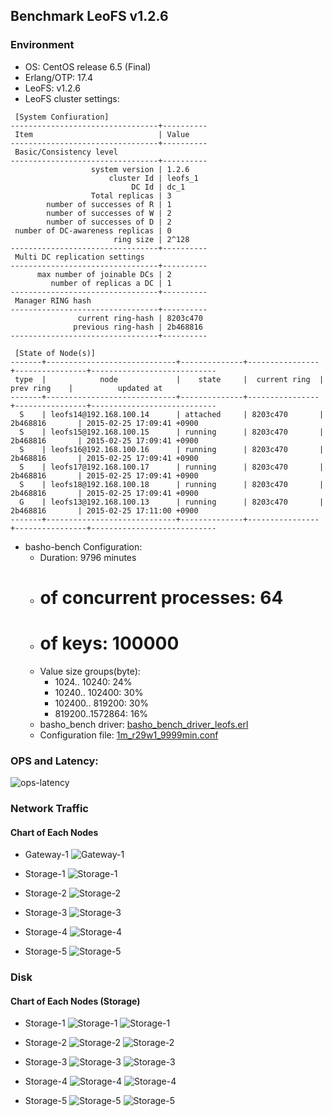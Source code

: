 ## Benchmark LeoFS v1.2.6

### Environment

* OS: CentOS release 6.5 (Final)
* Erlang/OTP: 17.4
* LeoFS: v1.2.6
* LeoFS cluster settings:

```
 [System Confiuration]
---------------------------------+----------
 Item                            | Value    
---------------------------------+----------
 Basic/Consistency level
---------------------------------+----------
                  system version | 1.2.6
                      cluster Id | leofs_1
                           DC Id | dc_1
                  Total replicas | 3
        number of successes of R | 1
        number of successes of W | 2
        number of successes of D | 2
 number of DC-awareness replicas | 0
                       ring size | 2^128
---------------------------------+----------
 Multi DC replication settings
---------------------------------+----------
      max number of joinable DCs | 2
         number of replicas a DC | 1
---------------------------------+----------
 Manager RING hash
---------------------------------+----------
               current ring-hash | 8203c470
              previous ring-hash | 2b468816
---------------------------------+----------

 [State of Node(s)]
-------+-----------------------------+--------------+----------------+----------------+----------------------------
 type  |            node             |    state     |  current ring  |   prev ring    |          updated at         
-------+-----------------------------+--------------+----------------+----------------+----------------------------
  S    | leofs14@192.168.100.14      | attached     | 8203c470       | 2b468816       | 2015-02-25 17:09:41 +0900
  S    | leofs15@192.168.100.15      | running      | 8203c470       | 2b468816       | 2015-02-25 17:09:41 +0900
  S    | leofs16@192.168.100.16      | running      | 8203c470       | 2b468816       | 2015-02-25 17:09:41 +0900
  S    | leofs17@192.168.100.17      | running      | 8203c470       | 2b468816       | 2015-02-25 17:09:41 +0900
  S    | leofs18@192.168.100.18      | running      | 8203c470       | 2b468816       | 2015-02-25 17:09:41 +0900
  G    | leofs13@192.168.100.13      | running      | 8203c470       | 2b468816       | 2015-02-25 17:11:00 +0900
-------+-----------------------------+--------------+----------------+----------------+----------------------------

```

* basho-bench Configuration:
    * Duration: 9796 minutes
    * # of concurrent processes: 64
    * # of keys: 100000
    * Value size groups(byte):
        *   1024..  10240: 24%
        *  10240.. 102400: 30%
        * 102400.. 819200: 30%
        * 819200..1572864: 16%
    * basho_bench driver: [basho_bench_driver_leofs.erl](https://github.com/leo-project/leofs/blob/develop/test/src/basho_bench_driver_leofs.erl)
    * Configuration file: [1m_r29w1_9999min.conf](20150225_171258/1m_r29w1_9999min.conf)

### OPS and Latency:

![ops-latency](20150225_171258/summary.png)

### Network Traffic
#### Chart of Each Nodes

* Gateway-1
![Gateway-1](leofs13_20150225_171257/sar_1_20150225_171257_p1p1-if1.png)

* Storage-1
![Storage-1](leofs14_20150225_171257/sar_3_20150225_171257_p1p1-if1.png)

* Storage-2
![Storage-2](leofs15_20150225_171257/sar_3_20150225_171257_p1p1-if1.png)

* Storage-3
![Storage-3](leofs16_20150225_171257/sar_3_20150225_171257_p1p1-if1.png)

* Storage-4
![Storage-4](leofs17_20150225_171257/sar_3_20150225_171257_p1p1-if1.png)

* Storage-5
![Storage-5](leofs18_20150225_171257/sar_2_20150225_171257_p1p1-if1.png)


### Disk
#### Chart of Each Nodes (Storage)

* Storage-1
![Storage-1](leofs14_20150225_171257/sar_3_20150225_171257_dev8-16-t1.png)
![Storage-1](leofs14_20150225_171257/sar_3_20150225_171257_dev8-16-t2.png)

* Storage-2
![Storage-2](leofs15_20150225_171257/sar_3_20150225_171257_dev8-16-t1.png)
![Storage-2](leofs15_20150225_171257/sar_3_20150225_171257_dev8-16-t2.png)

* Storage-3
![Storage-3](leofs16_20150225_171257/sar_3_20150225_171257_dev8-16-t1.png)
![Storage-3](leofs16_20150225_171257/sar_3_20150225_171257_dev8-16-t2.png)

* Storage-4
![Storage-4](leofs17_20150225_171257/sar_3_20150225_171257_dev8-16-t1.png)
![Storage-4](leofs17_20150225_171257/sar_3_20150225_171257_dev8-16-t2.png)

* Storage-5
![Storage-5](leofs18_20150225_171257/sar_2_20150225_171257_dev8-16-t1.png)
![Storage-5](leofs18_20150225_171257/sar_2_20150225_171257_dev8-16-t2.png)

